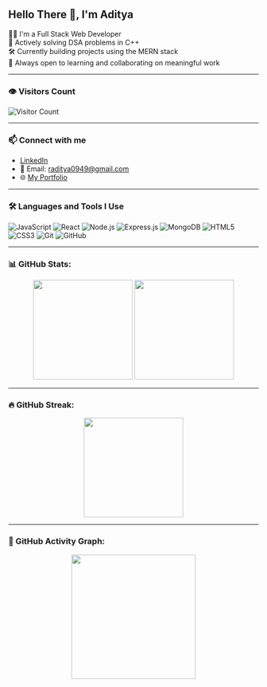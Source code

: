 ## Hello There 👋, I'm Aditya

🧑‍💻 I'm a Full Stack Web Developer  
🧠 Actively solving DSA problems in C++  
🛠️ Currently building projects using the MERN stack  
🤝 Always open to learning and collaborating on meaningful work

---

### 👁️ Visitors Count
![Visitor Count](https://profile-counter.glitch.me/AdityaRaj/count.svg)

---

### 📫 Connect with me

- [LinkedIn](https://www.linkedin.com/in/aditya-raj-416a61261)
- 📧 Email: [raditya0949@gmail.com](mailto:raditya0949@gmail.com)
- 🌐 [My Portfolio](https://portfolio-aditya-rajs-projects-4763438f.vercel.app/)

---

### 🛠️ Languages and Tools I Use

![JavaScript](https://img.shields.io/badge/-JavaScript-yellow?style=flat&logo=javascript)
![React](https://img.shields.io/badge/-React-61DAFB?style=flat&logo=react)
![Node.js](https://img.shields.io/badge/-Node.js-339933?style=flat&logo=node.js)
![Express.js](https://img.shields.io/badge/-Express.js-black?style=flat&logo=express)
![MongoDB](https://img.shields.io/badge/-MongoDB-47A248?style=flat&logo=mongodb)
![HTML5](https://img.shields.io/badge/-HTML5-E34F26?style=flat&logo=html5)
![CSS3](https://img.shields.io/badge/-CSS3-1572B6?style=flat&logo=css3)
![Git](https://img.shields.io/badge/-Git-F05032?style=flat&logo=git)
![GitHub](https://img.shields.io/badge/-GitHub-181717?style=flat&logo=github)

---



### 📊 GitHub Stats:
<p align="center">
  <img src="https://github-readme-stats.vercel.app/api?username=Aditya-raj4&show_icons=true&theme=radical" height="200"/>
  <img src="https://github-readme-stats.vercel.app/api/top-langs/?username=Aditya-raj4&layout=compact&theme=radical" height="200"/>
</p>

---

### 🔥 GitHub Streak:
<p align="center">
  <img src="https://streak-stats.demolab.com/?user=Aditya-raj4&theme=radical" height="200"/>
</p>

---

### 🧩 GitHub Activity Graph:
<p align="center">
  <img src="https://github-readme-activity-graph.vercel.app/graph?username=Aditya-raj4&theme=rogue" height="250"/>
</p>





